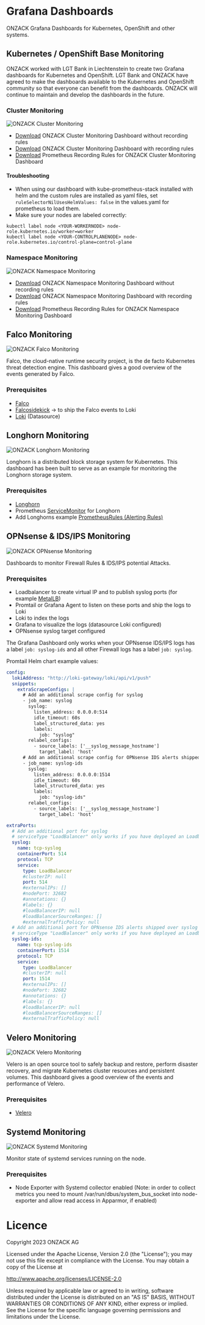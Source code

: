 # Grafana Dashboards
ONZACK Grafana Dashboards for Kubernetes, OpenShift and other systems.

## Kubernetes / OpenShift Base Monitoring
ONZACK worked with LGT Bank in Liechtenstein to create two Grafana dashboards for Kubernetes and OpenShift. LGT Bank and ONZACK have agreed to make the dashboards available to the Kubernetes and OpenShift community so that everyone can benefit from the dashboards. ONZACK will continue to maintain and develop the dashboards in the future.

### Cluster Monitoring
![ONZACK Cluster Monitoring](https://github.com/onzack/grafana-dashboards/blob/main/docs/onzack-cluster-monitoring.png)

- [Download](https://github.com/onzack/grafana-dashboards/blob/main/grafana/kubernetes/without-recording-rules/onzack-cluster-monitoring.json) ONZACK Cluster Monitoring Dashboard without recording rules
- [Download](https://github.com/onzack/grafana-dashboards/blob/main/grafana/kubernetes/with-recording-rules/standard-cluster-monitoring.json) ONZACK Cluster Monitoring Dashboard with recording rules
- [Download](https://github.com/onzack/grafana-dashboards/blob/main/prometheus/recording-rules/onzack-cluster-monitoring-recording-rules.yaml) Prometheus Recording Rules for ONZACK Cluster Monitoring Dashboard

#### Troubleshooting
- When using our dashboard with kube-prometheus-stack installed with helm and the custom rules are installed as yaml files, set `ruleSelectorNilUsesHelmValues: false` in the values.yaml for prometheus to load them.
- Make sure your nodes are labeled correctly:
 ```
kubectl label node <YOUR-WORKERNODE> node-role.kubernetes.io/worker=worker
kubectl label node <YOUR-CONTROLPLANENODE> node-role.kubernetes.io/control-plane=control-plane
```

### Namespace Monitoring
![ONZACK Namespace Monitoring](https://github.com/onzack/grafana-dashboards/blob/main/docs/onzack-namespace-monitoring.png)

- [Download](https://github.com/onzack/grafana-dashboards/blob/main/grafana/kubernetes/without-recording-rules/onzack-namespace-monitoring.json) ONZACK Namespace Monitoring Dashboard without recording rules
- [Download](https://github.com/onzack/grafana-dashboards/blob/main/grafana/kubernetes/with-recording-rules/standard-namespace-monitoring.json) ONZACK Namespace Monitoring Dashboard with recording rules
- [Download](https://github.com/onzack/grafana-dashboards/blob/main/prometheus/recording-rules/onzack-namespace-monitoring-recording-rules.yaml) Prometheus Recording Rules for ONZACK Namespace Monitoring Dashboard

## Falco Monitoring
![ONZACK Falco Monitoring](https://github.com/onzack/grafana-dashboards/blob/main/docs/onzack-falco-monitoring.png)

Falco, the cloud-native runtime security project, is the de facto Kubernetes threat detection engine.
This dashboard gives a good overview of the events generated by Falco.

### Prerequisites
- [Falco](https://falco.org/)
- [Falcosidekick](https://github.com/falcosecurity/falcosidekick) -> to ship the Falco events to Loki
- [Loki](https://github.com/grafana/loki) (Datasource)

## Longhorn Monitoring
![ONZACK Longhorn Monitoring](https://github.com/onzack/grafana-dashboards/blob/main/docs/onzack-longhorn-monitoring.png)

Longhorn is a distributed block storage system for Kubernetes. This dashboard has been built to serve as an example for monitoring the Longhorn storage system.

### Prerequisites
- [Longhorn](https://longhorn.io)
- Prometheus [ServiceMonitor](https://longhorn.io/docs/1.3.1/monitoring/integrating-with-rancher-monitoring/) for Longhorn
- Add Longhorns example [PrometheusRules (Alerting Rules)](https://longhorn.io/docs/1.3.1/monitoring/alert-rules-example/)

## OPNsense & IDS/IPS Monitoring
![ONZACK OPNsense Monitoring](https://github.com/onzack/grafana-dashboards/blob/main/docs/onzack-opnsense-ids-monitoring.png)

Dashboards to monitor Firewall Rules & IDS/IPS potential Attacks.

### Prerequisites
- Loadbalancer to create virtual IP and to publish syslog ports (for example [MetalLB](https://metallb.universe.tf/))
- Promtail or Grafana Agent to listen on these ports and ship the logs to Loki
- Loki to index the logs
- Grafana to visualize the logs (datasource Loki configured)
- OPNsense syslog target configured

The Grafana Dashboard only works when your OPNsense IDS/IPS logs has a label ```job: syslog-ids``` and all other Firewall logs has a label ```job: syslog```.

Promtail Helm chart example values:

```yaml
config:
  lokiAddress: "http://loki-gateway/loki/api/v1/push"
  snippets:
    extraScrapeConfigs: |
      # Add an additional scrape config for syslog
      - job_name: syslog
        syslog:
          listen_address: 0.0.0.0:514
          idle_timeout: 60s
          label_structured_data: yes
          labels:
            job: "syslog"
        relabel_configs:
          - source_labels: ['__syslog_message_hostname']
            target_label: 'host'
      # Add an additional scrape config for OPNsense IDS alerts shipped over syslog
      - job_name: syslog-ids
        syslog:
          listen_address: 0.0.0.0:1514
          idle_timeout: 60s
          label_structured_data: yes
          labels:
            job: "syslog-ids"
        relabel_configs:
          - source_labels: ['__syslog_message_hostname']
            target_label: 'host'

extraPorts:
  # Add an additional port for syslog
  # serviceType "LoadBalancer" only works if you have deployed an Loadbalancer for example MetalLB
  syslog:
    name: tcp-syslog
    containerPort: 514
    protocol: TCP
    service:
      type: LoadBalancer
      #clusterIP: null
      port: 514
      #externalIPs: []
      #nodePort: 32682
      #annotations: {}
      #labels: {}
      #loadBalancerIP: null
      #loadBalancerSourceRanges: []
      #externalTrafficPolicy: null
  # Add an additional port for OPNsense IDS alerts shipped over syslog
  # serviceType "LoadBalancer" only works if you have deployed an Loadbalancer for example MetalLB
  syslog-ids:
    name: tcp-syslog-ids
    containerPort: 1514
    protocol: TCP
    service:
      type: LoadBalancer
      #clusterIP: null
      port: 1514
      #externalIPs: []
      #nodePort: 32682
      #annotations: {}
      #labels: {}
      #loadBalancerIP: null
      #loadBalancerSourceRanges: []
      #externalTrafficPolicy: null
```

## Velero Monitoring
![ONZACK Velero Monitoring](https://github.com/onzack/grafana-dashboards/blob/main/docs/onzack-velero-monitoring.png)

Velero is an open source tool to safely backup and restore, perform disaster recovery, and migrate Kubernetes cluster resources and persistent volumes.
This dashboard gives a good overview of the events and performance of Velero.

### Prerequisites
- [Velero](https://velero.io)

## Systemd Monitoring
![ONZACK Systemd Monitoring](https://github.com/onzack/grafana-dashboards/blob/main/docs/onzack-systemd-monitoring.png)

Monitor state of systemd services running on the node.

### Prerequisites
- Node Exporter with Systemd collector enabled (Note: in order to collect metrics you need to mount /var/run/dbus/system_bus_socket into node-exporter and allow read access in Apparmor, if enabled)

# Licence
Copyright 2023 ONZACK AG

Licensed under the Apache License, Version 2.0 (the "License");
you may not use this file except in compliance with the License.
You may obtain a copy of the License at

http://www.apache.org/licenses/LICENSE-2.0

Unless required by applicable law or agreed to in writing, software
distributed under the License is distributed on an "AS IS" BASIS,
WITHOUT WARRANTIES OR CONDITIONS OF ANY KIND, either express or implied.
See the License for the specific language governing permissions and
limitations under the License.
